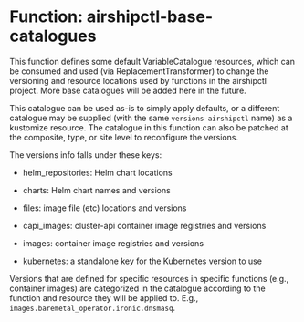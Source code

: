 Function: airshipctl-base-catalogues
====================================

This function defines some default VariableCatalogue resources,
which can be consumed and used (via ReplacementTransformer) to change the
versioning and resource locations used by functions in the airshipctl project.
More base catalogues will be added here in the future.

This catalogue can be used as-is to simply apply defaults, or a different
catalogue may be supplied (with the same ``versions-airshipctl`` name)
as a kustomize resource.  The catalogue in this function can also be
patched at the composite, type, or site level to reconfigure the versions.

The versions info falls under these keys:

* helm_repositories: Helm chart locations

* charts: Helm chart names and versions

* files: image file (etc) locations and versions

* capi_images: cluster-api container image registries and versions

* images: container image registries and versions

* kubernetes: a standalone key for the Kubernetes version to use

Versions that are defined for specific resources in specific functions
(e.g., container images) are categorized in the catalogue according
to the function and resource they will be applied to.
E.g., ``images.baremetal_operator.ironic.dnsmasq``.
